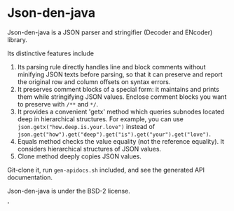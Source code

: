 Json-den-java
=============
Json-den-java is a JSON parser and stringifier (Decoder and ENcoder) library.

Its distinctive features include

1. Its parsing rule directly handles line and block comments without minifying JSON texts before parsing,
    so that it can preserve and report the original row and column offsets on syntax errors.
2. It preserves comment blocks of a special form: it maintains and prints them while stringifying JSON values.
    Enclose comment blocks you want to preserve with `/**` and `*/`.
3. It provides a convenient 'getx' method which queries subnodes located deep in hierarchical structures.
    For example, you can use `json.getx("how.deep.is.your.love")` instead of
    `json.get("how").get("deep").get("is").get("your").get("love")`.
4. Equals method checks the value equality (not the reference equality).
    It considers hierarchical structures of JSON values.
5. Clone method deeply copies JSON values.

Git-clone it, run `gen-apidocs.sh` included, and see the generated API documentation.

Json-den-java is under the BSD-2 license.

'
